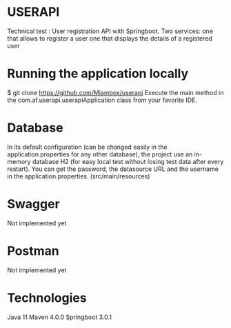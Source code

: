# USERAPI
Technical test : User registration API with Springboot. Two services: one that allows to register a user one that displays the details of a registered user

# Running the application locally
$ git clone https://github.com/Miambox/userapi
Execute the main method in the com.af.userapi.userapiApplication class from your favorite IDE.

# Database
In its default configuration (can be changed easily in the application.properties for any other database), the project use an 
in-memory database H2 (for easy local test without losing test data after every restart). You can get the password, the datasource URL and the username in
the application.properties. (src/main/resources)

# Swagger
Not implemented yet

# Postman
Not implemented yet

# Technologies
Java 11 Maven 4.0.0 Springboot 3.0.1
